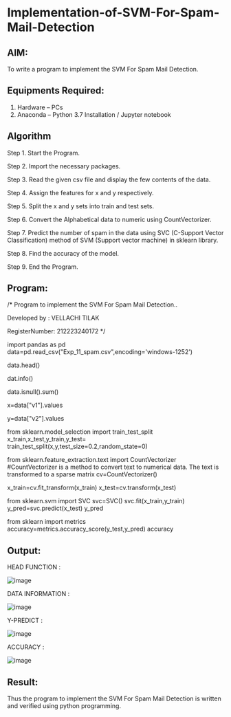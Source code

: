 # Implementation-of-SVM-For-Spam-Mail-Detection

## AIM:
To write a program to implement the SVM For Spam Mail Detection.

## Equipments Required:
1. Hardware – PCs
2. Anaconda – Python 3.7 Installation / Jupyter notebook

## Algorithm
Step 1. Start the Program.

Step 2. Import the necessary packages.

Step 3. Read the given csv file and display the few contents of the data.

Step 4. Assign the features for x and y respectively.

Step 5. Split the x and y sets into train and test sets.

Step 6. Convert the Alphabetical data to numeric using CountVectorizer.

Step 7. Predict the number of spam in the data using SVC (C-Support Vector Classification) method of SVM (Support vector machine) in sklearn library.

Step 8. Find the accuracy of the model.

Step 9. End the Program.

## Program:

/*
Program to implement the SVM For Spam Mail Detection..

Developed by : VELLACHI TILAK

RegisterNumber: 212223240172
*/


import pandas as pd
data=pd.read_csv("Exp_11_spam.csv",encoding='windows-1252')

data.head()

dat.info()

data.isnull().sum()

x=data["v1"].values

y=data["v2"].values

from sklearn.model_selection import train_test_split
x_train,x_test,y_train,y_test= train_test_split(x,y,test_size=0.2,random_state=0)

from sklearn.feature_extraction.text import CountVectorizer
#CountVectorizer is a method to convert text to numerical data. The text is transformed to a sparse matrix
cv=CountVectorizer()

x_train=cv.fit_transform(x_train)
x_test=cv.transform(x_test)

from sklearn.svm import SVC
svc=SVC()
svc.fit(x_train,y_train)
y_pred=svc.predict(x_test)
y_pred

from sklearn import metrics
accuracy=metrics.accuracy_score(y_test,y_pred)
accuracy


## Output:

HEAD FUNCTION :

![image](https://github.com/user-attachments/assets/cdc2607a-7821-40b9-bde3-bb56d1cbd25f)

DATA INFORMATION :

![image](https://github.com/user-attachments/assets/7ba56627-b316-460e-a8e8-6a22f273016d)

Y-PREDICT :

![image](https://github.com/user-attachments/assets/3cecba65-d144-4e94-9053-6383ea3299a9)

ACCURACY :

![image](https://github.com/user-attachments/assets/ef9c6251-bf5d-4372-9112-5673998b9709)

## Result:
Thus the program to implement the SVM For Spam Mail Detection is written and verified using python programming.
